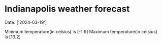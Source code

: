 # Indianapolis weather forecast 
Date: ['2024-03-19'] 

Minimum temperature(in celsius) is [-1.9] 
Maximum temperature(in celsius) is [13.2]
